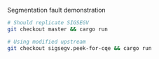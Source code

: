 Segmentation fault demonstration


```bash
# Should replicate SIGSEGV
git checkout master && cargo run

# Using modified upstream
git checkout sigsegv.peek-for-cqe && cargo run
```
